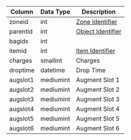 | Column   | Data Type | Description                                                                         |
| -------- | --------- | ----------------------------------------------------------------------------------- |
| zoneid   | int       | [Zone Identifier](https://eqemu.gitbook.io/server/categories/reference-lists/zones) |
| parentid | int       | [Object Identifier](object.md)                                                      |
| bagidx   | int       |                                                                                     |
| itemid   | int       | [Item Identifier](items.md)                                                         |
| charges  | smallint  | Charges                                                                             |
| droptime | datetime  | Drop Time                                                                           |
| augslot1 | mediumint | Augment Slot 1                                                                      |
| augslot2 | mediumint | Augment Slot 2                                                                      |
| augslot3 | mediumint | Augment Slot 3                                                                      |
| augslot4 | mediumint | Augment Slot 4                                                                      |
| augslot5 | mediumint | Augment Slot 5                                                                      |
| augslot6 | mediumint | Augment Slot 6                                                                      |